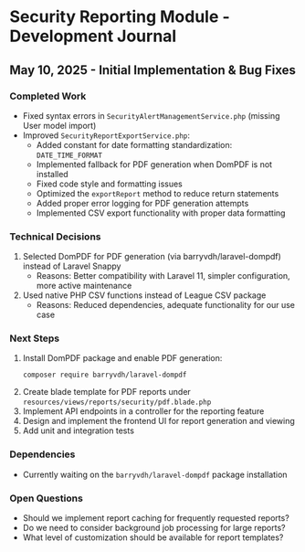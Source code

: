 # Security Reporting Module - Development Journal

## May 10, 2025 - Initial Implementation & Bug Fixes

### Completed Work

-   Fixed syntax errors in `SecurityAlertManagementService.php` (missing User model import)
-   Improved `SecurityReportExportService.php`:
    -   Added constant for date formatting standardization: `DATE_TIME_FORMAT`
    -   Implemented fallback for PDF generation when DomPDF is not installed
    -   Fixed code style and formatting issues
    -   Optimized the `exportReport` method to reduce return statements
    -   Added proper error logging for PDF generation attempts
    -   Implemented CSV export functionality with proper data formatting

### Technical Decisions

1. Selected DomPDF for PDF generation (via barryvdh/laravel-dompdf) instead of Laravel Snappy
    - Reasons: Better compatibility with Laravel 11, simpler configuration, more active maintenance
2. Used native PHP CSV functions instead of League CSV package
    - Reasons: Reduced dependencies, adequate functionality for our use case

### Next Steps

1. Install DomPDF package and enable PDF generation:
    ```
    composer require barryvdh/laravel-dompdf
    ```
2. Create blade template for PDF reports under `resources/views/reports/security/pdf.blade.php`
3. Implement API endpoints in a controller for the reporting feature
4. Design and implement the frontend UI for report generation and viewing
5. Add unit and integration tests

### Dependencies

-   Currently waiting on the `barryvdh/laravel-dompdf` package installation

### Open Questions

-   Should we implement report caching for frequently requested reports?
-   Do we need to consider background job processing for large reports?
-   What level of customization should be available for report templates?
